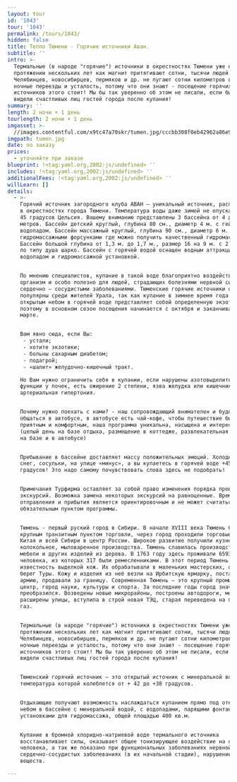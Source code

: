 ```yaml
---
layout: tour
id: '1043'
tour: '1043'
permalink: /tours/1043/
hidden: false
title: Тепло Тюмени - Горячие источники Аван.
subtitle: ''
intro: >-
  Термальные (в народе "горячие") источники в окрестностях Тюмени уже на
  протяжении нескольких лет как магнит притягивают сотни, тысячи людей.
  Челябинцев, новосибирцев, пермяков и др. не пугают сотни километров в пути,
  ночные переезды и усталость, потому что они знают - посещение горячих
  источников этого стоит! Мы бы так уверенно об этом не писали, если бы не
  видели счастливых лиц гостей города после купания!
summary: ''
length: 2 ночи + 1 день
tourlength: 2 ночи + 1 день
imgasset: >-
  //images.contentful.com/x9tc47a70skr/tumen.jpg/cccbb308f0eb42962a86e98d211f5848/tumen.jpg
imgpath: tumen.jpg
date: по заказу
prices:
  - уточняйте при заказе
blueprint: !<tag:yaml.org,2002:js/undefined> ''
includes: !<tag:yaml.org,2002:js/undefined> ''
additionalFees: !<tag:yaml.org,2002:js/undefined> ''
willLearn: []
details:
  - >-
    Горячий источник загородного клуба АВАН — уникальный источник, расположенный
    в окрестностях города Тюмени. Температура воды даже зимой не опускается ниже
    45 градусов Цельсия. Вашему вниманию представлены 3 бассейна от 4 до 9
    метров. Бассейн детский круглый, глубина 80 см., диаметр 4 м. с гейзером и
    водопадом. Бассейн массажный круглый, глубина 90 см., диаметр 6 м. с
    гидромассажными форсунками где можно получить качественный гидромассаж.
    Бассейн большой глубина от 1,3 м. до 1,7 м., размер 16 на 9 м. с 2 пушками
    по типу душа шарко. Бассейн с горячей водой оснащен водным аттракционом,
    водопадом и гидромассажной установкой.


    По мнению специалистов, купание в такой воде благоприятно воздействует на
    организм и особо полезно для людей, страдающих болезнями нервной системы и
    сердечно – сосудистыми заболеваниями. Тюменские горячие источники очень
    популярны среди жителей Урала, так как купание в зимнее время года под
    открытым небом в горячей воде представляет собой определенную экзотику,
    поэтому в основном сезон посещения начинается с октября и заканчивается в
    марте.


    Вам явно сюда, если Вы:
     - устали; 
     - хотите экзотики; 
     - больны сахарным диабетом;
     - подагрой;
     - «шалит» желудочно-кишечный тракт.

    Но Вам нужно ограничить себя в купании, если нарушены азотовыделительные
    функции у почек, есть ожирение 2 степени, язва желудка или кишечника,
    артериальная гипертония. 


    Почему нужно поехать с нами? - наш сопровождающий внимателен и будет с Вами
    общаться в автобусе, в автобусе есть чай-кофе, чтобы путешествие было более
    приятным и комфортным, наша программа уникальна, насыщена и интересна 
    (целый день на базе отдыха, размещение в коттедже, развлекательная программа
    на базе и в автобусе)


    Пребывание в бассейне доставляет массу положительных эмоций. Холодная зима,
    снег, сосульки, на улице «минус», а вы купаетесь в горячей воде +45
    градусов! Это надо самому почувствовать слова здесь не подобрать!  


    Примечания Турфирма оставляет за собой право изменения порядка проведения
    экскурсий. Возможна замена некоторых экскурсий на равноценные. Время
    отправления и прибытия является ориентировочным и не может считаться
    обязательным пунктом программы.


    Тюмень - первый руский город в Сибири. В начале XVIII века Тюмень была
    крупным транзитным пунктом торговли, через город проходили торговые пути из
    Китая и всей Сибири в центр России. Широкое развитие получили куз­нечное,
    колокольное, мыловаренное производства. Тюмень славилась производством
    мебели и других изделий из дерева. В 1763 году здесь проживали 6593
    человека, из которых 317 были ремесленника­ми. В этот период Тюмень получила
    известность выделкой кож. Их обрабатывали в маленьких мастерских, облепивших
    берег Туры. Кожу и изделия из неё везли на Ирбитскую ярмарку, поставляли в
    армию, продавали за границу. Современная Тюмень – это крупный промышленный
    центр, город науки, культуры и спорта. За последние годы город значительно
    преобразился. Возведены новые микрорайоны, построены автодороги, мосты,
    расширены улицы, вступила в строй новая ТЭЦ, старая переведена на природный
    газ.


    Термальные (в народе "горячие") источники в окрестностях Тюмени уже на
    протяжении нескольких лет как магнит притягивают сотни, тысячи людей.
    Челябинцев, новосибирцев, пермяков и др. не пугают сотни километров в пути,
    ночные переезды и усталость, потому что они знают - посещение горячих
    источников этого стоит! Мы бы так уверенно об этом не писали, если бы не
    видели счастливых лиц гостей города после купания!


    Тюменский горячий источник – это открытый источник с минеральной водой,
    температура которой колеблется от + 42 до +38 градусов.


    Отдыхающие получают возможность наслаждаться купанием прямо под открытым
    небом в бассейне с минеральной водой, с водопадами, парящими фонтанами и
    установками для гидромассажа, общей площадью 400 кв.м.


    Купание в бромной хлоридно-натриевой воде термального источника
    восстанавливает силы, оказывает общее тонизирующее воздействие на организм
    человека, а так же показано при функциональных заболеваниях нервной системы,
    сердечно-сосудистых заболеваниях (в их начальной стадии), нарушении обмена
    веществ.

---
```

